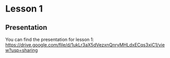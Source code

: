 # Lesson 1 

## Presentation

You can find the presentation for lesson 1: https://drive.google.com/file/d/1ukLr3aX5dVezxnQnryMHLdxECqs3xiC1/view?usp=sharing